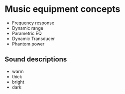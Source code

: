 # Music equipment concepts

- Frequency response
- Dynamic range
- Parametric EQ
- Dynamic Transducer
- Phantom power

## Sound descriptions

- warm
- thick
- bright
- dark
